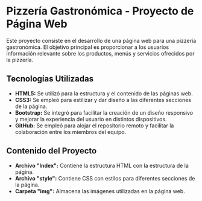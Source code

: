 # Pizzería Gastronómica - Proyecto de Página Web

Este proyecto consiste en el desarrollo de una página web para una pizzería gastronómica. El objetivo principal es proporcionar a los usuarios información relevante sobre los productos, menús y servicios ofrecidos por la pizzería.

## Tecnologías Utilizadas

- **HTML5:** Se utilizó para la estructura y el contenido de las páginas web.
- **CSS3:** Se empleó para estilizar y dar diseño a las diferentes secciones de la página.
- **Bootstrap:** Se integró para facilitar la creación de un diseño responsivo y mejorar la experiencia del usuario en distintos dispositivos.
- **GitHub:** Se empleó para alojar el repositorio remoto y facilitar la colaboración entre los miembros del equipo.

## Contenido del Proyecto

- **Archivo "Index":** Contiene la estructura HTML con la estructura de la página.
- **Archivo "style":** Contiene CSS con estilos para diferentes secciones de la página.
- **Carpeta "img":** Almacena las imágenes utilizadas en la página web.
